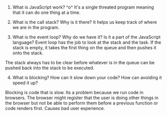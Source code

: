 1. What is JavaScript work? ^o^
It's a single threated program meaning that it can do one thing at a time. 



2. What is the call stack? Why is it there?
It helps us keep track of where we are in the program. 




3. What is the event loop? Why do we have it? Is it a part of the JavaScript language?
Event loop has the job to look at the stack and the task. If the stack is empty, it takes the first thing on the queue and then pushes it onto the stack. 

The stack always has to be clear before whatever is in the queue can be pushed back into the stack to be executed. 


4. What is blocking? How can it slow down your code? How can avoiding it speed it up?

Blocking is code that is slow. Its a problem because we run code in browsers. The browser might register that the user is doing other things in the browser but not be able to perform them before a previous function or code renders first. Causes bad user experience. 
